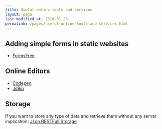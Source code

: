 ```yaml
---
title: Useful online tools and services
layout: page
last_modified_at: 2018-01-23
permalink: /pages/useful-online-tools-and-services.html
---
```


## Adding simple forms in static websites

- [FormsFree](https://formspree.io/)

## Online Editors

- [Codepen](https://codepen.io/)
- [JsBin](http://jsbin.com/?html,js,output)

## Storage

If you want to store any type of data and retrieve them without any server implication: [Json RESTFull Storage](https://jsonbin.org/)
